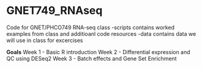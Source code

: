 # GNET749_RNAseq

Code for GNET/PHCO749 RNA-seq class
-scripts contains worked examples from class and additioanl code resources
-data contains data we will use in class for excercises

**Goals**
Week 1 - Basic R introduction
Week 2 - Differential expression and QC using DESeq2
Week 3 - Batch effects and Gene Set Enrichment
